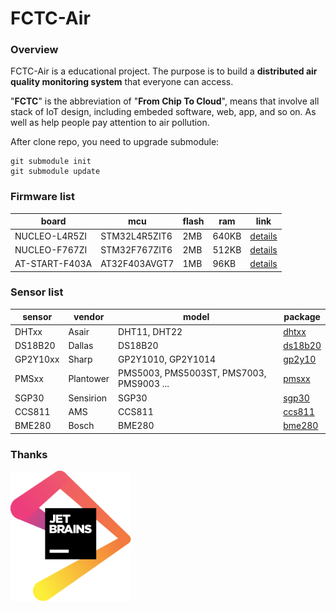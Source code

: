 # FCTC-Air

### Overview

FCTC-Air is a educational project. The purpose is to build a **distributed air quality monitoring system** that everyone can access. 

"**FCTC**" is the abbreviation of "**From Chip To Cloud**", means that involve all stack of IoT design, including embeded software, web, app, and so on. As well as help people pay attention to air pollution.





After clone repo, you need to upgrade submodule:

```shell
git submodule init
git submodule update
```



### Firmware list

| board | mcu | flash | ram | link |
| -- | -- | -- | -- | -- |
| NUCLEO-L4R5ZI | STM32L4R5ZIT6 | 2MB | 640KB | [details](https://www.st.com/en/evaluation-tools/nucleo-l4r5zi.html) |
| NUCLEO-F767ZI | STM32F767ZIT6 | 2MB | 512KB | [details](https://www.st.com/en/evaluation-tools/nucleo-f767zi.html) |
| AT-START-F403A | AT32F403AVGT7 | 1MB | 96KB | [details](https://blog.csdn.net/lu_embedded/article/details/105816401) |




### Sensor list

| sensor | vendor | model | package |
| -- | -- | -- | -- |
| DHTxx | Asair | DHT11, DHT22 | [dhtxx](https://github.com/luhuadong/rtt-dhtxx) |
| DS18B20 | Dallas | DS18B20 | [ds18b20](https://github.com/willianchanlovegithub/ds18b20) |
| GP2Y10xx | Sharp | GP2Y1010, GP2Y1014 | [gp2y10](https://github.com/luhuadong/rtt-gp2y10) |
| PMSxx | Plantower | PMS5003, PMS5003ST, PMS7003, PMS9003 ... | [pmsxx](https://github.com/luhuadong/rtt-pmsxx) |
| SGP30 | Sensirion | SGP30 | [sgp30](https://github.com/luhuadong/rtt-sgp30) |
| CCS811 | AMS | CCS811 | [ccs811](https://github.com/luhuadong/rtt-ccs811) |
| BME280 | Bosch | BME280 | [bme280](https://github.com/RT-Thread-packages/bme280) |




### Thanks

<a href="https://www.jetbrains.com/?from=FCTC-Air"><img src="./images/jetbrains.svg" style="zoom:80%;" /></a>

